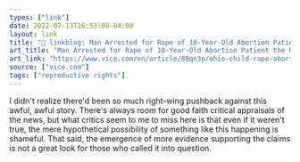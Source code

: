```yaml
---
types: ["link"]
date: 2022-07-13T16:53:00-04:00
layout: link
title: "🔗 linkblog: Man Arrested for Rape of 10-Year-Old Abortion Patient the Right Said Was Fake'"
art_title: "Man Arrested for Rape of 10-Year-Old Abortion Patient the Right Said Was Fake"
art_link: "https://www.vice.com/en/article/88qn3p/ohio-child-rape-abortion-dave-yost-arrest"
source: ["vice.com"]
tags: ["reproductive rights"]
---
```

I didn't realize there'd been so much right-wing pushback against this awful, awful story. There's always room for good faith critical appraisals of the news, but what critics  seem to me to miss here is that even if it weren't true, the mere hypothetical possibility of something like this happening is shameful. That said, the emergence of more evidence supporting the claims is not a great look for those who called it into question.
 
